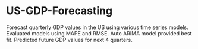 # US-GDP-Forecasting
Forecast quarterly GDP values in the US using various time series models. Evaluated models using MAPE and RMSE. Auto ARIMA model provided best fit. Predicted future GDP values for next 4 quarters.
